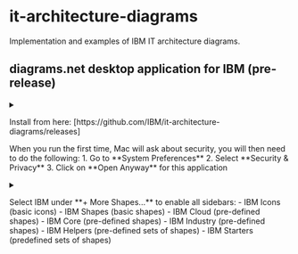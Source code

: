 # it-architecture-diagrams
Implementation and examples of IBM IT architecture diagrams.

## diagrams.net desktop application for IBM (pre-release)

<details><summary><Installing diagrams.net desktop for IBM (Mac only)</summary>

<p>
Install from here: [https://github.com/IBM/it-architecture-diagrams/releases]
</p>
  
<p>
When you run the first time, Mac will ask about security, you will then need to do the following:
1. Go to **System Preferences**
2. Select **Security & Privacy**
3. Click on **Open Anyway** for this application
</p>
  
</details>

<details><summary><Enabling diagrams.net desktop for IBM</details>
<p>
Select IBM under **+ More Shapes...** to enable all sidebars:
- IBM Icons (basic icons)
- IBM Shapes (basic shapes)
- IBM Cloud (pre-defined shapes)
- IBM Core (pre-defined shapes)
- IBM Industry (pre-defined shapes)
- IBM Helpers (pre-defined sets of shapes)
- IBM Starters (predefined sets of shapes)
</p>
</details>

